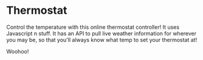 # Thermostat #

Control the temperature with this online thermostat controller! It uses Javascript n stuff. It has an API to pull live weather information for wherever you may be, so that you'll always know what temp to set your thermostat at!

Woohoo!

